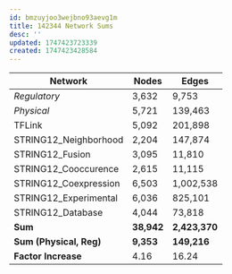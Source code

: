 ```yaml
---
id: bmzuyjoo3wejbno93aevg1m
title: 142344 Network Sums
desc: ''
updated: 1747423723339
created: 1747423428584
---
```

| Network                 | Nodes      | Edges         |
|-------------------------|------------|---------------|
| *Regulatory*            | 3,632      | 9,753         |
| *Physical*              | 5,721      | 139,463       |
| TFLink                  | 5,092      | 201,898       |
| STRING12_Neighborhood   | 2,204      | 147,874       |
| STRING12_Fusion         | 3,095      | 11,810        |
| STRING12_Cooccurence    | 2,615      | 11,115        |
| STRING12_Coexpression   | 6,503      | 1,002,538     |
| STRING12_Experimental   | 6,036      | 825,101       |
| STRING12_Database       | 4,044      | 73,818        |
| **Sum**                 | **38,942** | **2,423,370** |
| **Sum (Physical, Reg)** | **9,353**  | **149,216**   |
| **Factor Increase**     | 4.16       | 16.24         |
